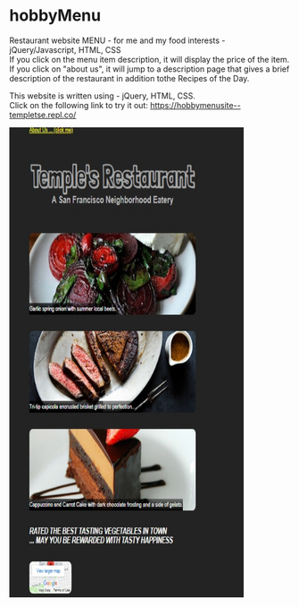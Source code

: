# hobbyMenu
Restaurant website MENU - for me and my food interests -  jQuery/Javascript, HTML, CSS   <br>
If you click on the menu item description, it will display the price of the item. <br>
If you click on "about us", it will jump to a description page that gives a brief <br>
description of the restaurant in addition tothe Recipes of the Day.

This website is written using - jQuery, HTML, CSS.
<br>
Click on the following link to try it out: 
https://hobbymenusite--templetse.repl.co/

<p>
<img src="https://github.com/temptgithub/hobbyMenu/blob/master/menu%20website.jpg" width="420" height="840" /> 
</p>
